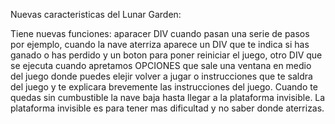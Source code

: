 Nuevas caracteristicas del Lunar Garden:

Tiene nuevas funciones: aparacer DIV cuando pasan una serie de pasos por ejemplo, cuando la nave aterriza aparece un DIV que te indica si has ganado o has perdido y un boton para poner reiniciar el juego, otro DIV que se ejecuta cuando apretamos OPCIONES que sale una ventana en medio del juego donde puedes elejir volver a jugar o instrucciones que te saldra del juego y te explicara brevemente las instrucciones del juego.
Cuando te quedas sin cumbustible la nave baja hasta llegar a la plataforma invisible.
La plataforma invisible es para tener mas dificultad y no saber donde aterrizas.

